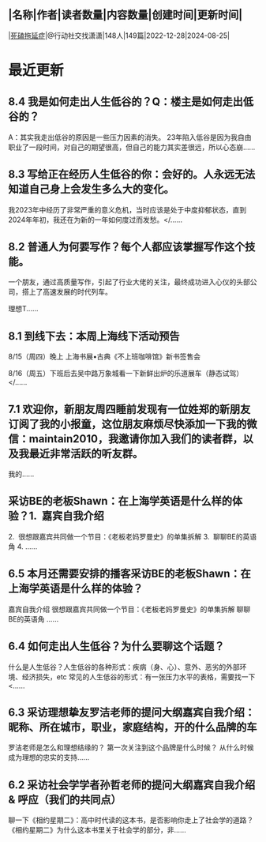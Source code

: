 |名称|作者|读者数量|内容数量|创建时间|更新时间|
---
|[死磕拖延症](https://xiaobot.net/p/betterme?refer=0b133df9-27dc-423b-8101-639049001c13)|@行动社交找潇潇|148人|149篇|2022-12-28|2024-08-25|

# 最近更新
## 8.4 我是如何走出人生低谷的？Q：楼主是如何走出低谷的？
A：其实我走出低谷的原因是一些压力因素的消失。
23年陷入低谷是因为我自由职业了一段时间，对自己的期望很高，但自己的能力其实差很远，所以心态崩......
## 8.3 写给正在经历人生低谷的你：会好的。人永远无法知道自己身上会发生多么大的变化。

我2023年中经历了非常严重的意义危机，当时应该是处于中度抑郁状态，直到2024年年初，我还在为新的一年如何度过而发愁。</......
## 8.2 普通人为何要写作？每个人都应该掌握写作这个技能。

一个朋友，通过高质量写作，引起了行业大佬的关注，最终成功进入心仪的头部公司，搭上了高速发展的时代列车。

理想T......
## 8.1 到线下去：本周上海线下活动预告
8/15（周四）晚上 上海书展•古典《不上班咖啡馆》新书签售会

8/16（周五）下班后去吴中路万象城看一下新鲜出炉的乐道展车（静态试驾）
</......
## 7.1 欢迎你，新朋友周四睡前发现有一位姓郑的新朋友订阅了我的小报童，这位朋友麻烦尽快添加一下我的微信：maintain2010，我邀请你加入我们的读者群，以及我最近非常活跃的听友群。

我的......
## 采访BE的老板Shawn：在上海学英语是什么样的体验？1.&nbsp; 嘉宾自我介绍
2.&nbsp; 很想跟嘉宾共同做一个节目：《老板老妈罗曼史》的单集拆解
3.&nbsp; 聊聊BE的英语角
4.&nbsp;......
## 6.5 本月还需要安排的播客采访BE的老板Shawn：在上海学英语是什么样的体验？
嘉宾自我介绍
很想跟嘉宾共同做一个节目：《老板老妈罗曼史》的单集拆解 
聊聊BE的英语角
......
## 6.4 如何走出人生低谷？为什么要聊这个话题？
什么是人生低谷？人生低谷的各种形式：疾病（身、心）、意外、恶劣的外部环境、经济损失，etc
常见的人生低谷的形式：有一张压力水平的表格，需要找一下<......
## 6.3 采访理想挚友罗洁老师的提问大纲嘉宾自我介绍：昵称、所在城市，职业，家庭结构，开的什么品牌的车
罗洁老师是怎么和理想结缘的？
第一次关注到这个品牌是什么时候？
从什么时候成为理想的忠实的支持......
## 6.2 采访社会学学者孙哲老师的提问大纲嘉宾自我介绍 &amp; 呼应（我们的共同点）
聊一下《相约星期二》：高中时代读的这本书，是否影响你走上了社会学的道路？
《相约星期二》为什么这本书里关于社会学的部分，非......


